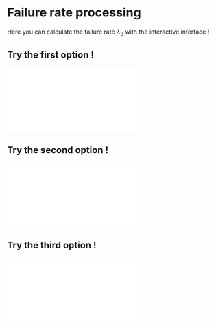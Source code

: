 # Failure rate processing

Here you can calculate the failure rate $\lambda_{3}$ with the interactive interface !

## Try the first option !

<iframe class="ext_content" src="../../_static/interactivity/html/misc_failure_rate_buttons.html" frameBorder="0" onload="resize_iframe(this)"></iframe>

## Try the second option !

<iframe class="ext_content" src="../../_static/interactivity/html/misc_failure_rate_sliders.html" frameBorder="0" onload="resize_iframe(this)"></iframe>

## Try the third option !

<iframe class="ext_content" src="../../_static/interactivity/html/map3.html" frameBorder="0" onload="resize_iframe(this)"></iframe>
